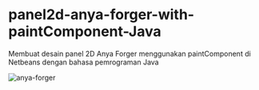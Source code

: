 # panel2d-anya-forger-with-paintComponent-Java
Membuat desain panel 2D Anya Forger menggunakan paintComponent di Netbeans dengan bahasa pemrograman Java

![anya-forger](https://user-images.githubusercontent.com/98678219/198231186-77e18dce-6fa9-4058-b402-68fb638e4569.jpg)
